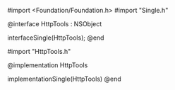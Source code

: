 #import <Foundation/Foundation.h>
#import "Single.h"

@interface HttpTools : NSObject

interfaceSingle(HttpTools);
@end

<!------------------------------->
#import "HttpTools.h"

@implementation HttpTools

implementationSingle(HttpTools)
@end